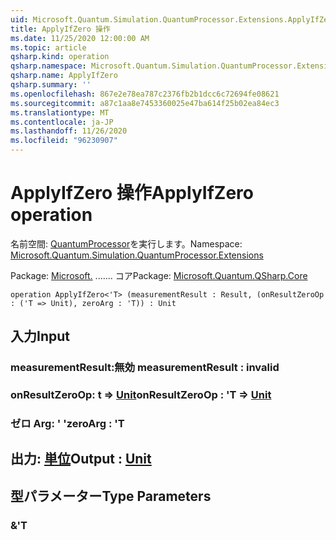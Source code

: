 ```yaml
---
uid: Microsoft.Quantum.Simulation.QuantumProcessor.Extensions.ApplyIfZero
title: ApplyIfZero 操作
ms.date: 11/25/2020 12:00:00 AM
ms.topic: article
qsharp.kind: operation
qsharp.namespace: Microsoft.Quantum.Simulation.QuantumProcessor.Extensions
qsharp.name: ApplyIfZero
qsharp.summary: ''
ms.openlocfilehash: 867e2e78ea787c2376fb2b1dcc6c72694fe08621
ms.sourcegitcommit: a87c1aa8e7453360025e47ba614f25b02ea84ec3
ms.translationtype: MT
ms.contentlocale: ja-JP
ms.lasthandoff: 11/26/2020
ms.locfileid: "96230907"
---
```

# <a name="applyifzero-operation"></a><span data-ttu-id="fc0ac-102">ApplyIfZero 操作</span><span class="sxs-lookup"><span data-stu-id="fc0ac-102">ApplyIfZero operation</span></span>

<span data-ttu-id="fc0ac-103">名前空間: [QuantumProcessor](xref:Microsoft.Quantum.Simulation.QuantumProcessor.Extensions)を実行します。</span><span class="sxs-lookup"><span data-stu-id="fc0ac-103">Namespace: [Microsoft.Quantum.Simulation.QuantumProcessor.Extensions](xref:Microsoft.Quantum.Simulation.QuantumProcessor.Extensions)</span></span>

<span data-ttu-id="fc0ac-104">Package: [Microsoft.](https://nuget.org/packages/Microsoft.Quantum.QSharp.Core) ....... コア</span><span class="sxs-lookup"><span data-stu-id="fc0ac-104">Package: [Microsoft.Quantum.QSharp.Core](https://nuget.org/packages/Microsoft.Quantum.QSharp.Core)</span></span>




```qsharp
operation ApplyIfZero<'T> (measurementResult : Result, (onResultZeroOp : ('T => Unit), zeroArg : 'T)) : Unit
```


## <a name="input"></a><span data-ttu-id="fc0ac-105">入力</span><span class="sxs-lookup"><span data-stu-id="fc0ac-105">Input</span></span>

### <a name="measurementresult--__invalidresult__"></a><span data-ttu-id="fc0ac-106">measurementResult:__無効 <Result>__</span><span class="sxs-lookup"><span data-stu-id="fc0ac-106">measurementResult : __invalid<Result>__</span></span>




### <a name="onresultzeroop--t--unit"></a><span data-ttu-id="fc0ac-107">onResultZeroOp: t => [Unit](xref:microsoft.quantum.lang-ref.unit)</span><span class="sxs-lookup"><span data-stu-id="fc0ac-107">onResultZeroOp : 'T => [Unit](xref:microsoft.quantum.lang-ref.unit)</span></span> 




### <a name="zeroarg--t"></a><span data-ttu-id="fc0ac-108">ゼロ Arg: ' '</span><span class="sxs-lookup"><span data-stu-id="fc0ac-108">zeroArg : 'T</span></span>





## <a name="output--unit"></a><span data-ttu-id="fc0ac-109">出力: [単位](xref:microsoft.quantum.lang-ref.unit)</span><span class="sxs-lookup"><span data-stu-id="fc0ac-109">Output : [Unit](xref:microsoft.quantum.lang-ref.unit)</span></span>



## <a name="type-parameters"></a><span data-ttu-id="fc0ac-110">型パラメーター</span><span class="sxs-lookup"><span data-stu-id="fc0ac-110">Type Parameters</span></span>

### <a name="t"></a><span data-ttu-id="fc0ac-111">&</span><span class="sxs-lookup"><span data-stu-id="fc0ac-111">'T</span></span>

